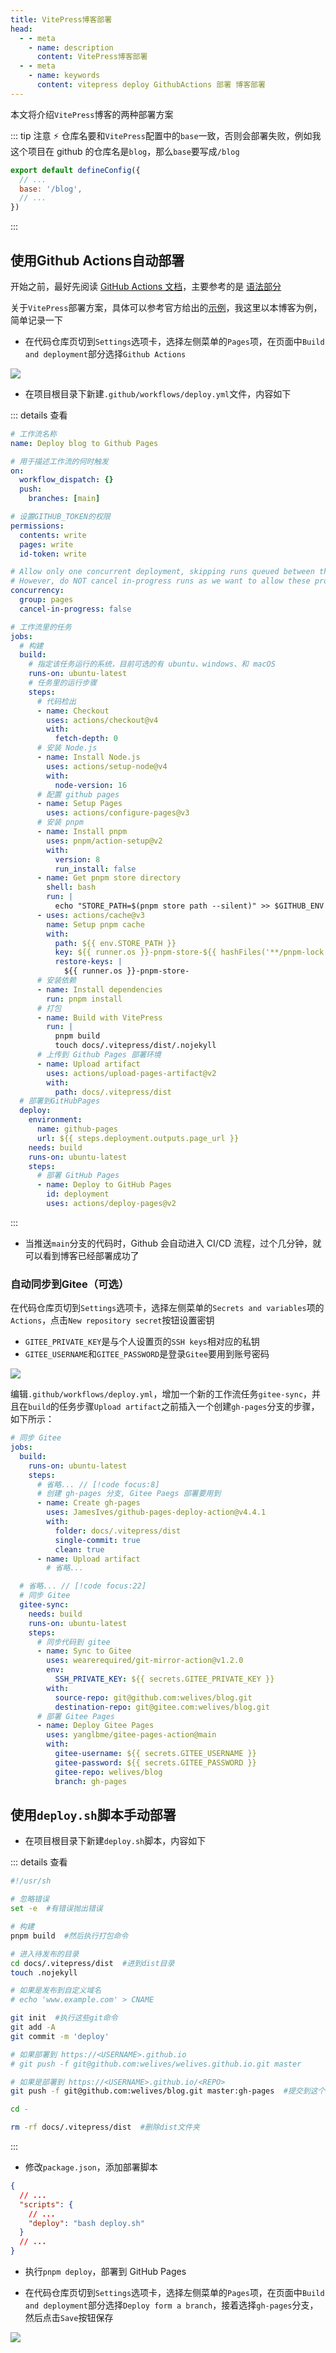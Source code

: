```yaml
---
title: VitePress博客部署
head:
  - - meta
    - name: description
      content: VitePress博客部署
  - - meta
    - name: keywords
      content: vitepress deploy GithubActions 部署 博客部署
---
```


本文将介绍`VitePress`博客的两种部署方案

::: tip 注意 ⚡
仓库名要和`VitePress`配置中的`base`一致，否则会部署失败，例如我这个项目在 github 的仓库名是`blog`，那么`base`要写成`/blog`

```js
export default defineConfig({
  // ...
  base: '/blog',
  // ...
})
```

:::

## 使用Github Actions自动部署

开始之前，最好先阅读 [GitHub Actions 文档](https://docs.github.com/zh/actions)，主要参考的是 [语法部分](https://docs.github.com/zh/actions/using-workflows/workflow-syntax-for-github-actions)

关于`VitePress`部署方案，具体可以参考官方给出的[示例](https://vitepress.dev/guide/deploy#github-pages)，我这里以本博客为例，简单记录一下

- 在代码仓库页切到`Settings`选项卡，选择左侧菜单的`Pages`项，在页面中`Build and deployment`部分选择`Github Actions`

![](./assets/deploy-blog/github_actions.png)

- 在项目根目录下新建`.github/workflows/deploy.yml`文件，内容如下

::: details 查看

```yml
# 工作流名称
name: Deploy blog to Github Pages

# 用于描述工作流的何时触发
on:
  workflow_dispatch: {}
  push:
    branches: [main]

# 设置GITHUB_TOKEN的权限
permissions:
  contents: write
  pages: write
  id-token: write

# Allow only one concurrent deployment, skipping runs queued between the run in-progress and latest queued.
# However, do NOT cancel in-progress runs as we want to allow these production deployments to complete.
concurrency:
  group: pages
  cancel-in-progress: false

# 工作流里的任务
jobs:
  # 构建
  build:
    # 指定该任务运行的系统，目前可选的有 ubuntu、windows、和 macOS
    runs-on: ubuntu-latest
    # 任务里的运行步骤
    steps:
      # 代码检出
      - name: Checkout
        uses: actions/checkout@v4
        with:
          fetch-depth: 0
      # 安装 Node.js
      - name: Install Node.js
        uses: actions/setup-node@v4
        with:
          node-version: 16
      # 配置 github pages
      - name: Setup Pages
        uses: actions/configure-pages@v3
      # 安装 pnpm
      - name: Install pnpm
        uses: pnpm/action-setup@v2
        with:
          version: 8
          run_install: false
      - name: Get pnpm store directory
        shell: bash
        run: |
          echo "STORE_PATH=$(pnpm store path --silent)" >> $GITHUB_ENV
      - uses: actions/cache@v3
        name: Setup pnpm cache
        with:
          path: ${{ env.STORE_PATH }}
          key: ${{ runner.os }}-pnpm-store-${{ hashFiles('**/pnpm-lock.yaml') }}
          restore-keys: |
            ${{ runner.os }}-pnpm-store-
      # 安装依赖
      - name: Install dependencies
        run: pnpm install
      # 打包
      - name: Build with VitePress
        run: |
          pnpm build
          touch docs/.vitepress/dist/.nojekyll
      # 上传到 Github Pages 部署环境
      - name: Upload artifact
        uses: actions/upload-pages-artifact@v2
        with:
          path: docs/.vitepress/dist
  # 部署到GitHubPages
  deploy:
    environment:
      name: github-pages
      url: ${{ steps.deployment.outputs.page_url }}
    needs: build
    runs-on: ubuntu-latest
    steps:
      # 部署 GitHub Pages
      - name: Deploy to GitHub Pages
        id: deployment
        uses: actions/deploy-pages@v2
```

:::

- 当推送`main`分支的代码时，Github 会自动进入 CI/CD 流程，过个几分钟，就可以看到博客已经部署成功了

### 自动同步到Gitee（可选）

在代码仓库页切到`Settings`选项卡，选择左侧菜单的`Secrets and variables`项的`Actions`，点击`New repository secret`按钮设置密钥

- `GITEE_PRIVATE_KEY`是与个人设置页的`SSH keys`相对应的私钥
- `GITEE_USERNAME`和`GITEE_PASSWORD`是登录`Gitee`要用到账号密码

![](./assets/deploy-blog/gitee-sync-secrets.png)

编辑`.github/workflows/deploy.yml`，增加一个新的工作流任务`gitee-sync`，并且在`build`的任务步骤`Upload artifact`之前插入一个创建`gh-pages`分支的步骤，如下所示：

```yml
# 同步 Gitee
jobs:
  build:
    runs-on: ubuntu-latest
    steps:
      # 省略... // [!code focus:8]
      # 创建 gh-pages 分支, Gitee Paegs 部署要用到
      - name: Create gh-pages
        uses: JamesIves/github-pages-deploy-action@v4.4.1
        with:
          folder: docs/.vitepress/dist
          single-commit: true
          clean: true
      - name: Upload artifact
        # 省略...

  # 省略... // [!code focus:22]
  # 同步 Gitee
  gitee-sync:
    needs: build
    runs-on: ubuntu-latest
    steps:
      # 同步代码到 gitee
      - name: Sync to Gitee
        uses: wearerequired/git-mirror-action@v1.2.0
        env:
          SSH_PRIVATE_KEY: ${{ secrets.GITEE_PRIVATE_KEY }}
        with:
          source-repo: git@github.com:welives/blog.git
          destination-repo: git@gitee.com:welives/blog.git
      # 部署 Gitee Pages
      - name: Deploy Gitee Pages
        uses: yanglbme/gitee-pages-action@main
        with:
          gitee-username: ${{ secrets.GITEE_USERNAME }}
          gitee-password: ${{ secrets.GITEE_PASSWORD }}
          gitee-repo: welives/blog
          branch: gh-pages
```

## 使用`deploy.sh`脚本手动部署

- 在项目根目录下新建`deploy.sh`脚本，内容如下

::: details 查看

```sh
#!/usr/sh

# 忽略错误
set -e  #有错误抛出错误

# 构建
pnpm build  #然后执行打包命令

# 进入待发布的目录
cd docs/.vitepress/dist  #进到dist目录
touch .nojekyll

# 如果是发布到自定义域名
# echo 'www.example.com' > CNAME

git init  #执行这些git命令
git add -A
git commit -m 'deploy'

# 如果部署到 https://<USERNAME>.github.io
# git push -f git@github.com:welives/welives.github.io.git master

# 如果是部署到 https://<USERNAME>.github.io/<REPO>
git push -f git@github.com:welives/blog.git master:gh-pages  #提交到这个分支

cd -

rm -rf docs/.vitepress/dist  #删除dist文件夹
```

:::

- 修改`package.json`，添加部署脚本

```json
{
  // ...
  "scripts": {
    // ...
    "deploy": "bash deploy.sh"
  }
  // ...
}
```

- 执行`pnpm deploy`，部署到 GitHub Pages

- 在代码仓库页切到`Settings`选项卡，选择左侧菜单的`Pages`项，在页面中`Build and deployment`部分选择`Deploy form a branch`，接着选择`gh-pages`分支，然后点击`Save`按钮保存

![](./assets/deploy-blog/gh-pages.png)
